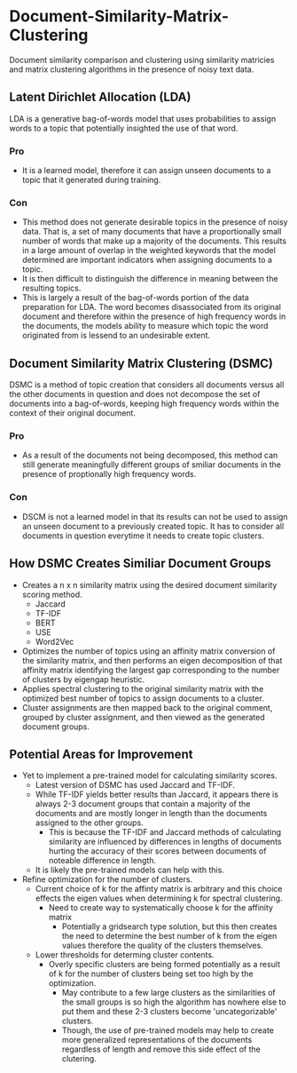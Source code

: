 # Document-Similarity-Matrix-Clustering
Document similarity comparison and clustering using similarity matricies and matrix clustering algorithms in the presence of noisy text data.

## Latent Dirichlet Allocation (LDA)
LDA is a generative bag-of-words model that uses probabilities to assign words to a topic that potentially insighted the use of that word. 
### Pro
- It is a learned model, therefore it can assign unseen documents to a topic that it generated during training.
### Con
- This method does not generate desirable topics in the presence of noisy data. That is, a set of many documents that have a proportionally small number of words that make up a majority of the documents. This results in a large amount of overlap in the weighted keywords that the model determined are important indicators when assigning documents to a topic.
- It is then difficult to distinguish the difference in meaning between the resulting topics.
- This is largely a result of the bag-of-words portion of the data preparation for LDA. The word becomes disassociated from its original document and therefore within the presence of high frequency words in the documents, the models ability to measure which topic the word originated from is lessend to an undesirable extent.

## Document Similarity Matrix Clustering (DSMC)
DSMC is a method of topic creation that considers all documents versus all the other documents in question and does not decompose the set of documents into a bag-of-words, keeping high frequency words within the context of their original document.
### Pro
- As a result of the documents not being decomposed, this method can still generate meaningfully different groups of smiliar documents in the presence of proptionally high frequency words.
### Con
- DSCM is not a learned model in that its results can not be used to assign an unseen document to a previously created topic. It has to consider all documents in question everytime it needs to create topic clusters.

## How DSMC Creates Similiar Document Groups
- Creates a n x n similarity matrix using the desired document similarity scoring method.
  - Jaccard
  - TF-IDF
  - BERT
  - USE
  - Word2Vec
- Optimizes the number of topics using an affinity matrix conversion of the similarity matrix, and then performs an eigen decomposition of that affinity matrix identifying the largest gap corresponding to the number of clusters by eigengap heuristic.
- Applies spectral clustering to the original similarity matrix with the optimized best number of topics to assign documents to a cluster.
- Cluster assignments are then mapped back to the original comment, grouped by cluster assignment, and then viewed as the generated document groups.

## Potential Areas for Improvement
- Yet to implement a pre-trained model for calculating similarity scores.
  - Latest version of DSMC has used Jaccard and TF-IDF.
  - While TF-IDF yields better results than Jaccard, it appears there is always 2-3 document groups that contain a majority of the documents and are mostly longer in length than the documents assigned to the other groups.
    - This is because the TF-IDF and Jaccard methods of calculating similarity are influenced by differences in lengths of documents hurting the accuracy of their scores between documents of noteable difference in length.
  - It is likely the pre-trained models can help with this.
- Refine optimization for the number of clusters.
  - Current choice of k for the affinty matrix is arbitrary and this choice effects the eigen values when determining k for spectral clustering.
    - Need to create way to systematically choose k for the affinity matrix
      - Potentially a gridsearch type solution, but this then creates the need to determine the best number of k from the eigen values therefore the quality of the clusters themselves.
  - Lower thresholds for determing cluster contents.
    - Overly specific clusters are being formed potentially as a result of k for the number of clusters being set too high by the optimization.
      - May contribute to a few large clusters as the similarities of the small groups is so high the algorithm has nowhere else to put them and these 2-3 clusters become 'uncategorizable' clusters.
      - Though, the use of pre-trained models may help to create more generalized representations of the documents regardless of length and remove this side effect of the clutering.
